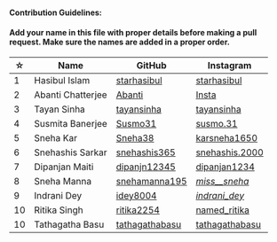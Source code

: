 #### Contribution Guidelines:

#### Add your name in this file with proper details before making a pull request. Make sure the names are added in a proper order.

| ☆ | Name | GitHub | Instagram |
| --- | --- | --- | --- |
| 1 | Hasibul Islam | [starhasibul](https://github.com/starhasibul) | [starhasibul](https://instagram.com/starhasibul) |
| 2 | Abanti Chatterjee | [Abanti](https://github.com/Abanti-2001) | [Insta](Instagram.com) |
| 3 | Tayan Sinha | [tayansinha](https://github.com/TayanSinha) | [tayansinha](https://instagram.com/tayansinha) |
| 4 | Susmita Banerjee | [Susmo31](https://github.com/Susmo31) | [susmo.31](https://www.instagram.com/susmo.31/) |
| 5 | Sneha Kar | [Sneha38](https://github.com/Sneha38) | [karsneha1650](https://instagram.com/karsneha1650) |
| 6 | Snehashis Sarkar | [snehashis365](https://github.com/snehashis365) | [snehashis.2000](https://instagram.com/snehashis.2000) |
| 7 | Dipanjan Maiti | [dipanjn12345](https://github.com/Dipanjan12345) | [dipanjan1234](https://instagram.com/dipanjan1234) |
| 8 | Sneha Manna | [snehamanna195](https://github.com/misssneha) |[_miss__sneha_](https://instagram.com/_miss__sneha_) |
| 9 | Indrani Dey | [idey8004](https://github.com/idey8004) | [_indrani_dey_](https://instagram.com/_indrani_dey_)
|10 | Ritika Singh | [ritika2254](https://github.com/ritika2254) | [named_ritika](https://www.instagram.com/named_ritika) |
|10 | Tathagatha Basu | [tathagathabasu](https://github.com/tathagathabasu) | [tathagathabasu](https://www.instagram.com/tathagatha_basu) |


